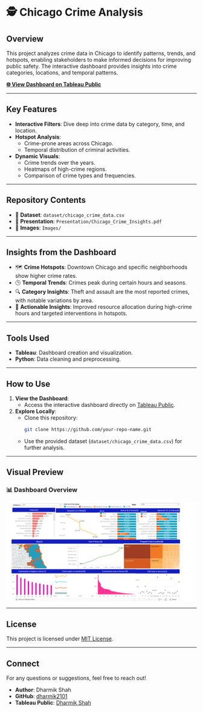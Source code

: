 # 🕵️ Chicago Crime Analysis

## Overview

This project analyzes crime data in Chicago to identify patterns, trends, and hotspots, enabling stakeholders to make informed decisions for improving public safety. The interactive dashboard provides insights into crime categories, locations, and temporal patterns.

**[🌐 View Dashboard on Tableau Public](https://public.tableau.com/app/profile/dharmik.shah2873/viz/Chicago_Crime_Analysis_17136777823450/ChicagoCrimeAnalysis)**

---

## Key Features

- **Interactive Filters**: Dive deep into crime data by category, time, and location.
- **Hotspot Analysis**:
  - Crime-prone areas across Chicago.
  - Temporal distribution of criminal activities.
- **Dynamic Visuals**:
  - Crime trends over the years.
  - Heatmaps of high-crime regions.
  - Comparison of crime types and frequencies.

---

## Repository Contents

- 📂 **Dataset**: `dataset/chicago_crime_data.csv`
- 📂 **Presentation**: `Presentation/Chicago_Crime_Insights.pdf`
- 📂 **Images**: `Images/`

---

## Insights from the Dashboard

- 🗺️ **Crime Hotspots**: Downtown Chicago and specific neighborhoods show higher crime rates.
- 🕒 **Temporal Trends**: Crimes peak during certain hours and seasons.
- 🔍 **Category Insights**: Theft and assault are the most reported crimes, with notable variations by area.
- 🌟 **Actionable Insights**: Improved resource allocation during high-crime hours and targeted interventions in hotspots.

---

## Tools Used

- **Tableau**: Dashboard creation and visualization.
- **Python**: Data cleaning and preprocessing.
---

## How to Use

1. **View the Dashboard**:
   - Access the interactive dashboard directly on [Tableau Public](https://public.tableau.com/app/profile/dharmik.shah2873/viz/Chicago_Crime_Analysis_17136777823450/ChicagoCrimeAnalysis).
2. **Explore Locally**:
   - Clone this repository:
     ```bash
     git clone https://github.com/your-repo-name.git
     ```
   - Use the provided dataset (`dataset/chicago_crime_data.csv`) for further analysis.

---

## Visual Preview

### 📊 Dashboard Overview

![Dashboard Overview](Images/Dashboard.png)

---

## License

This project is licensed under [MIT License](LICENSE).

---

## Connect

For any questions or suggestions, feel free to reach out!

- **Author**: Dharmik Shah
- **GitHub**: [dharmik2101](https://github.com/dharmik2101)
- **Tableau Public**: [Dharmik Shah](https://public.tableau.com/app/profile/dharmik.shah2873)
